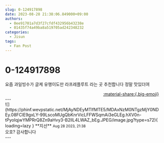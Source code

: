 ```yaml
---
slug: 0-124917898
date: 2023-08-28 21:38:06.849000+09:00
authors:
  - 0ee91701a7d3f27cfdf432956b43238e
  - 01435f74a49ba8a519705ad242348232
categories:
  - Jisun
tags:
  - Fan Post
---
```


# 0-124917898

<div class="post-container" markdown="1">
<div class="content-container md-sidebar__scrollwrap" markdown="1">

요즘 과일빙수가 글케 유행이도만 라프레플루트 라는 곳 추천합니다 정말 맛있더여

</div>
</div>

<div style="text-align: right;" markdown="1">
<a href="https://weverse.io/fromis9/fanpost/0-124917898" style="text-align: right;">:material-share:{.big-emoji}</a>
</div>
---

<div class="comments-container md-sidebar__scrollwrap" markdown="1">
<div class="comment" markdown="1">
<div class='id-container' markdown="1">
![](https://phinf.wevpstatic.net/MjAyNDEyMTlfMTE5/MDAxNzM0NTgzMjY0NDEy.08FClE9gxLY-99LscoMUgQbKnrVicLFFWSqmAi3eGLEg.hXV0n-tPyoIqjwYMPRrQ8Zn9aHvy3-B2llL4LWAZ_bEg.JPEG/image.jpg?type=s72){ loading=lazy }
**<span class="artist">지선</span>** <small>Aug 28 2023, 21:38</small><br>
</div>
<div class='comment-body' markdown="1">
오호? 감사합니다
</div>
</div>
</div>
---
